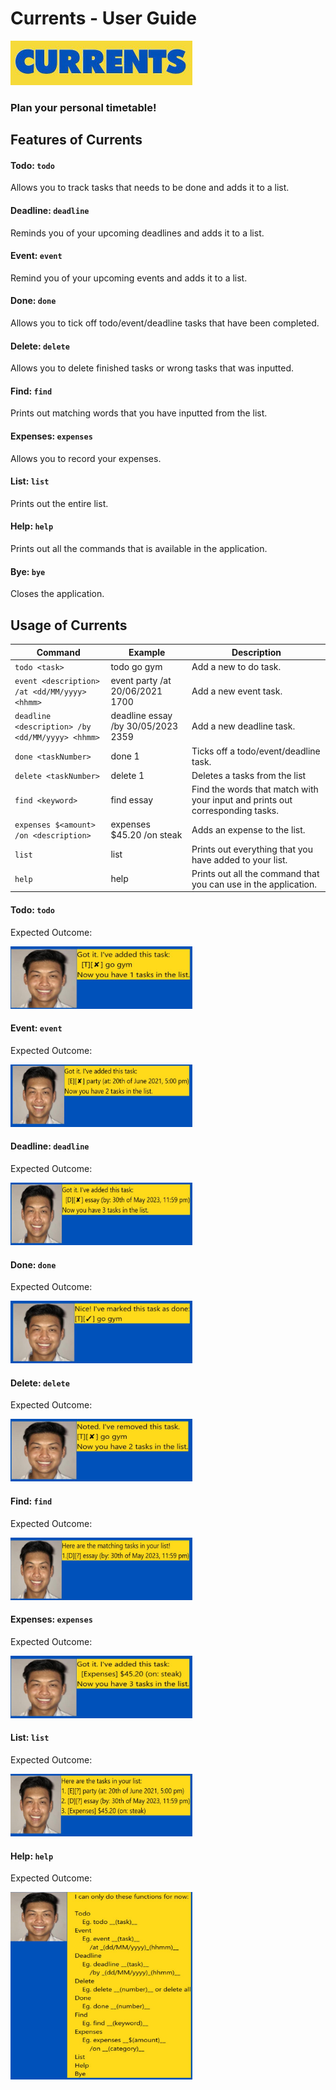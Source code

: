 # Currents - User Guide 

<img src = "https://github.com/caesarpjz/duke/blob/master/docs/images/currents.jpg" width="291" height="71">

### Plan your personal timetable!

## Features of Currents

#### Todo: `todo`
Allows you to track tasks that needs to be done and adds it to a list. 

#### Deadline: `deadline`
Reminds you of your upcoming deadlines and adds it to a list. 

#### Event: `event`
Remind you of your upcoming events and adds it to a list. 

#### Done: `done`
Allows you to tick off todo/event/deadline tasks that have been completed.

#### Delete: `delete`
Allows you to delete finished tasks or wrong tasks that was inputted.

#### Find: `find`
Prints out matching words that you have inputted from the list.

#### Expenses: `expenses`
Allows you to record your expenses.

#### List: `list`
Prints out the entire list.

#### Help: `help`
Prints out all the commands that is available in the application.

#### Bye: `bye`
Closes the application.

## Usage of Currents


Command | Example | Description
---------------|---------------|---------------
`todo <task>` | todo go gym | Add a new to do task.
`event <description> /at <dd/MM/yyyy> <hhmm>` | event party /at 20/06/2021 1700 | Add a new event task.
`deadline <description> /by <dd/MM/yyyy> <hhmm>` | deadline essay /by 30/05/2023 2359 | Add a new deadline task.
`done <taskNumber>` | done 1 | Ticks off a todo/event/deadline task.
`delete <taskNumber>` | delete 1 | Deletes a tasks from the list
`find <keyword>` | find essay | Find the words that match with your input and prints out corresponding tasks.
`expenses $<amount> /on <description>` | expenses $45.20 /on steak | Adds an expense to the list.
`list` | list | Prints out everything that you have added to your list.
`help` | help | Prints out all the command that you can use in the application.

#### Todo: `todo`
Expected Outcome:

<img src = "https://github.com/caesarpjz/duke/blob/master/docs/images/todo.jpg" width="291" height="100">


#### Event: `event`
Expected Outcome:

<img src = "https://github.com/caesarpjz/duke/blob/master/docs/images/event.jpg" width="291" height="100">


#### Deadline: `deadline`
Expected Outcome:

<img src = "https://github.com/caesarpjz/duke/blob/master/docs/images/deadline.jpg" width="291" height="100">


#### Done: `done`
Expected Outcome:

<img src = "https://github.com/caesarpjz/duke/blob/master/docs/images/done.jpg" width="291" height="100">


#### Delete: `delete`
Expected Outcome:

<img src = "https://github.com/caesarpjz/duke/blob/master/docs/images/delete.jpg" width="291" height="100">


#### Find: `find`
Expected Outcome:

<img src = "https://github.com/caesarpjz/duke/blob/master/docs/images/find.jpg" width="291" height="100">


#### Expenses: `expenses`
Expected Outcome:

<img src = "https://github.com/caesarpjz/duke/blob/master/docs/images/expenses.jpg" width="291" height="100">


#### List: `list`
Expected Outcome:

<img src = "https://github.com/caesarpjz/duke/blob/master/docs/images/list.jpg" width="291" height="100">


#### Help: `help`
Expected Outcome:

<img src = "https://github.com/caesarpjz/duke/blob/master/docs/images/help.jpg" width="291" height="300">
